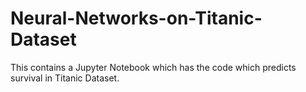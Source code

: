 # Neural-Networks-on-Titanic-Dataset
This contains a Jupyter Notebook which has the code which predicts survival in Titanic Dataset.
